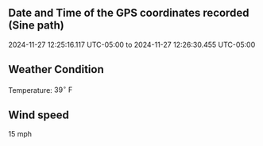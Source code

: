 ## Date and Time of the GPS coordinates recorded (Sine path)
2024-11-27 12:25:16.117 UTC-05:00 to 2024-11-27 12:26:30.455 UTC-05:00

## Weather Condition
Temperature: $39^\circ\ \text{F}$

## Wind speed
15 mph
